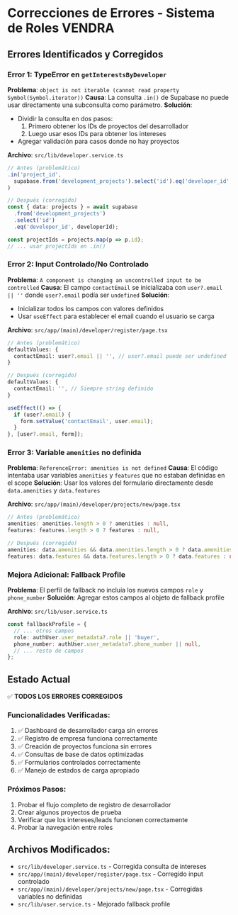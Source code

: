 # Correcciones de Errores - Sistema de Roles VENDRA

## Errores Identificados y Corregidos

### Error 1: TypeError en `getInterestsByDeveloper`
**Problema**: `object is not iterable (cannot read property Symbol(Symbol.iterator))`
**Causa**: La consulta `.in()` de Supabase no puede usar directamente una subconsulta como parámetro.
**Solución**: 
- Dividir la consulta en dos pasos:
  1. Primero obtener los IDs de proyectos del desarrollador
  2. Luego usar esos IDs para obtener los intereses
- Agregar validación para casos donde no hay proyectos

**Archivo**: `src/lib/developer.service.ts`
```typescript
// Antes (problemático)
.in('project_id', 
  supabase.from('development_projects').select('id').eq('developer_id', developerId)
)

// Después (corregido)
const { data: projects } = await supabase
  .from('development_projects')
  .select('id')
  .eq('developer_id', developerId);

const projectIds = projects.map(p => p.id);
// ... usar projectIds en .in()
```

### Error 2: Input Controlado/No Controlado
**Problema**: `A component is changing an uncontrolled input to be controlled`
**Causa**: El campo `contactEmail` se inicializaba con `user?.email || ''` donde `user?.email` podía ser `undefined`
**Solución**: 
- Inicializar todos los campos con valores definidos
- Usar `useEffect` para establecer el email cuando el usuario se carga

**Archivo**: `src/app/(main)/developer/register/page.tsx`
```typescript
// Antes (problemático)
defaultValues: {
  contactEmail: user?.email || '', // user?.email puede ser undefined
}

// Después (corregido)
defaultValues: {
  contactEmail: '', // Siempre string definido
}

useEffect(() => {
  if (user?.email) {
    form.setValue('contactEmail', user.email);
  }
}, [user?.email, form]);
```

### Error 3: Variable `amenities` no definida
**Problema**: `ReferenceError: amenities is not defined`
**Causa**: El código intentaba usar variables `amenities` y `features` que no estaban definidas en el scope
**Solución**: Usar los valores del formulario directamente desde `data.amenities` y `data.features`

**Archivo**: `src/app/(main)/developer/projects/new/page.tsx`
```typescript
// Antes (problemático)
amenities: amenities.length > 0 ? amenities : null,
features: features.length > 0 ? features : null,

// Después (corregido)
amenities: data.amenities && data.amenities.length > 0 ? data.amenities : null,
features: data.features && data.features.length > 0 ? data.features : null,
```

### Mejora Adicional: Fallback Profile
**Problema**: El perfil de fallback no incluía los nuevos campos `role` y `phone_number`
**Solución**: Agregar estos campos al objeto de fallback profile

**Archivo**: `src/lib/user.service.ts`
```typescript
const fallbackProfile = {
  // ... otros campos
  role: authUser.user_metadata?.role || 'buyer',
  phone_number: authUser.user_metadata?.phone_number || null,
  // ... resto de campos
};
```

## Estado Actual
✅ **TODOS LOS ERRORES CORREGIDOS**

### Funcionalidades Verificadas:
1. ✅ Dashboard de desarrollador carga sin errores
2. ✅ Registro de empresa funciona correctamente
3. ✅ Creación de proyectos funciona sin errores
4. ✅ Consultas de base de datos optimizadas
5. ✅ Formularios controlados correctamente
6. ✅ Manejo de estados de carga apropiado

### Próximos Pasos:
1. Probar el flujo completo de registro de desarrollador
2. Crear algunos proyectos de prueba
3. Verificar que los intereses/leads funcionen correctamente
4. Probar la navegación entre roles

## Archivos Modificados:
- `src/lib/developer.service.ts` - Corregida consulta de intereses
- `src/app/(main)/developer/register/page.tsx` - Corregido input controlado
- `src/app/(main)/developer/projects/new/page.tsx` - Corregidas variables no definidas
- `src/lib/user.service.ts` - Mejorado fallback profile